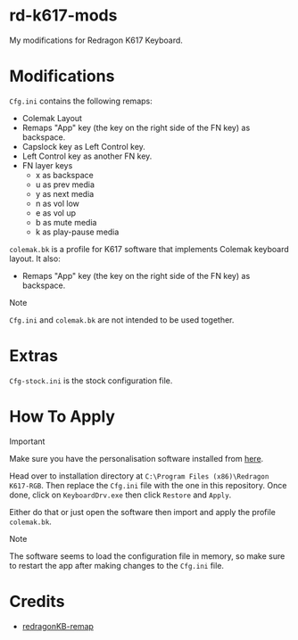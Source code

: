# rd-k617-mods
My modifications for Redragon K617 Keyboard.

# Modifications
`Cfg.ini` contains the following remaps:
- Colemak Layout
- Remaps "App" key (the key on the right side of the FN key) as backspace.
- Capslock key as Left Control key.
- Left Control key as another FN key.
- FN layer keys
  - x as backspace
  - u as prev media
  - y as next media
  - n as vol low
  - e as vol up
  - b as mute media
  - k as play-pause media

`colemak.bk` is a profile for K617 software that implements Colemak keyboard layout. It also:
- Remaps "App" key (the key on the right side of the FN key) as backspace.

> [!NOTE]
> `Cfg.ini` and `colemak.bk` are not intended to be used together.
# Extras
`Cfg-stock.ini` is the stock configuration file.

# How To Apply
> [!IMPORTANT]
> Make sure you have the personalisation software installed from [here](https://cdn.shopify.com/s/files/1/2695/9506/files/Redragon_K617-RGB_Setup.exe?v=1658806701).

Head over to installation directory at `C:\Program Files (x86)\Redragon K617-RGB`. Then replace the `Cfg.ini` file with the one in this repository. Once done, click on `KeyboardDrv.exe` then click `Restore` and `Apply`. 

Either do that or just open the software then import and apply the profile `colemak.bk`.

> [!NOTE]
> The software seems to load the configuration file in memory, so make sure to restart the app after making changes to the `Cfg.ini` file.

# Credits
- [redragonKB-remap](https://github.com/octenite/redragonKB-remap/)
